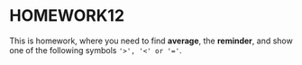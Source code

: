 # HOMEWORK12

This is homework, where you need to find **average**, the **reminder**, and show one of the following symbols `'>', '<' or '='`.
